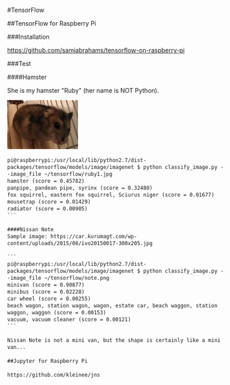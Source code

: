 #TensorFlow

##TensorFlow for Raspberry Pi

###Installation

https://github.com/samjabrahams/tensorflow-on-raspberry-pi

###Test

####Hamster

She is my hamster "Ruby" (her name is NOT Python).

![ruby1](./ruby1.jpg)

````
pi@raspberrypi:/usr/local/lib/python2.7/dist-packages/tensorflow/models/image/imagenet $ python classify_image.py --image_file ~/tensorflow/ruby1.jpg
hamster (score = 0.45782)
panpipe, pandean pipe, syrinx (score = 0.32480)
fox squirrel, eastern fox squirrel, Sciurus niger (score = 0.01677)
mousetrap (score = 0.01429)
radiator (score = 0.00905)
```

####Nissan Note
Sample image: https://car.kurumagt.com/wp-content/uploads/2015/08/ivo20150017-300x205.jpg

```
pi@raspberrypi:/usr/local/lib/python2.7/dist-packages/tensorflow/models/image/imagenet $ python classify_image.py --image_file ~/tensorflow/note.png
minivan (score = 0.90877)
minibus (score = 0.02228)
car wheel (score = 0.00255)
beach wagon, station wagon, wagon, estate car, beach waggon, station waggon, waggon (score = 0.00153)
vacuum, vacuum cleaner (score = 0.00121)
```

Nissan Note is not a mini van, but the shape is certainly like a mini van...

##Jupyter for Raspberry Pi

https://github.com/kleinee/jns

